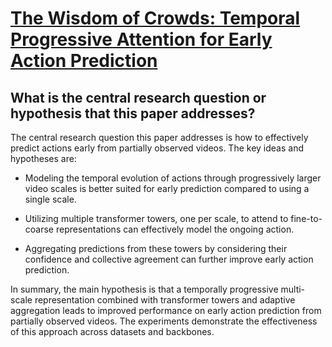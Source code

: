 # [The Wisdom of Crowds: Temporal Progressive Attention for Early Action   Prediction](https://arxiv.org/abs/2204.13340)

## What is the central research question or hypothesis that this paper addresses?

 The central research question this paper addresses is how to effectively predict actions early from partially observed videos. The key ideas and hypotheses are:

- Modeling the temporal evolution of actions through progressively larger video scales is better suited for early prediction compared to using a single scale. 

- Utilizing multiple transformer towers, one per scale, to attend to fine-to-coarse representations can effectively model the ongoing action. 

- Aggregating predictions from these towers by considering their confidence and collective agreement can further improve early action prediction.

In summary, the main hypothesis is that a temporally progressive multi-scale representation combined with transformer towers and adaptive aggregation leads to improved performance on early action prediction from partially observed videos. The experiments demonstrate the effectiveness of this approach across datasets and backbones.
